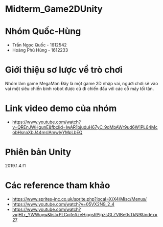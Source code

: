 # Midterm_Game2DUnity

# Nhóm Quốc-Hùng
- Trần Ngọc Quốc - 1612542 
- Hoàng Phú Hùng - 1612233

# Giới thiệu sơ lược về trò chơi
Nhóm làm game MegaMan
Đây là một game 2D nhập vai, người chơi sẽ vào vai một siêu chiến binh robot được cử đi chiến đấu với các cỗ máy tối tân.

# Link video demo của nhóm
- https://www.youtube.com/watch?v=QREnJWHgunE&fbclid=IwAR1bjuduH67yC_9oMbAWr9ud6W1PL64McobHsnaXbJ44mslAmwlyYMpLbEQ

# Phiên bản Unity
2019.1.4.f1

# Các reference tham khảo
- https://www.sprites-inc.co.uk/sprite.php?local=X/X4/Misc/Menus/
- https://www.youtube.com/watch?v=05VX2N9_2_4
- https://www.youtube.com/watch?v=jHLr_YWWuyw&list=PLCqjfeAzeHipgsRPjgzsGLZVIBe0sTkN9&index=27
